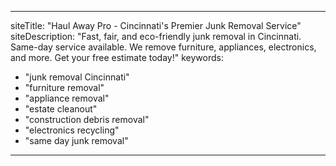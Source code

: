 
---
siteTitle: "Haul Away Pro - Cincinnati's Premier Junk Removal Service"
siteDescription: "Fast, fair, and eco-friendly junk removal in Cincinnati. Same-day service available. We remove furniture, appliances, electronics, and more. Get your free estimate today!"
keywords:
  - "junk removal Cincinnati"
  - "furniture removal"
  - "appliance removal"
  - "estate cleanout"
  - "construction debris removal"
  - "electronics recycling"
  - "same day junk removal"
---
